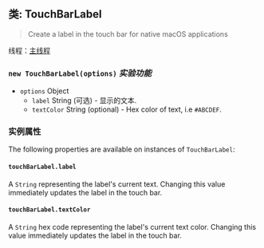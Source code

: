 ## 类: TouchBarLabel

> Create a label in the touch bar for native macOS applications

线程：[主线程](../tutorial/quick-start.md#main-process)

### `new TouchBarLabel(options)` *实验功能*

* `options` Object 
  * `label` String (可选) - 显示的文本.
  * `textColor` String (optional) - Hex color of text, i.e `#ABCDEF`.

### 实例属性

The following properties are available on instances of `TouchBarLabel`:

#### `touchBarLabel.label`

A `String` representing the label's current text. Changing this value immediately updates the label in the touch bar.

#### `touchBarLabel.textColor`

A `String` hex code representing the label's current text color. Changing this value immediately updates the label in the touch bar.